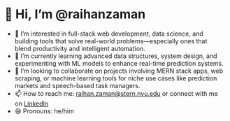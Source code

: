 # 👋 Hi, I’m @raihanzaman  
- 👀 I’m interested in full-stack web development, data science, and building tools that solve real-world problems—especially ones that blend productivity and intelligent automation.  
- 🌱 I’m currently learning advanced data structures, system design, and experimenting with ML models to enhance real-time prediction systems.  
- 💞️ I’m looking to collaborate on projects involving MERN stack apps, web scraping, or machine learning tools for niche use cases like prediction markets and speech-based task managers.  
- 📫 How to reach me: [raihan.zaman@stern.nyu.edu](mailto:raihan.zaman@stern.nyu.edu) or connect with me on [LinkedIn](https://www.linkedin.com/in/raihan-zaman/)  
- 😄 Pronouns: he/him  
